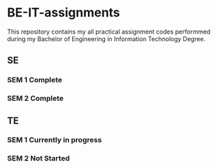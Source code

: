 # BE-IT-assignments
This repository contains my all practical assignment codes performmed during my Bachelor of Engineering in Information Technology Degree.

## SE 
### SEM 1 Complete
### SEM 2 Complete

## TE
### SEM 1 Currently in progress
### SEM 2 Not Started
